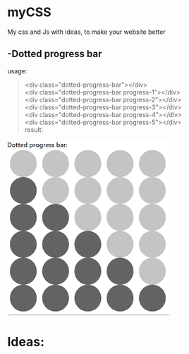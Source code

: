 # myCSS
My css and Js with ideas, to make your website better  

## -Dotted progress bar  
usage:  
> \<div class="dotted-progress-bar"\>\</div\>  
> \<div class="dotted-progress-bar progress-1"\>\</div\>  
> \<div class="dotted-progress-bar progress-2"\>\</div\>  
> \<div class="dotted-progress-bar progress-3"\>\</div\>  
> \<div class="dotted-progress-bar progress-4"\>\</div\>  
> \<div class="dotted-progress-bar progress-5"\>\</div\>  
result:  
<img src="images/dotted-progress-bars.PNG" height="400"/>  

# Ideas:  
